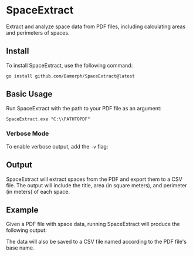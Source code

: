 # SpaceExtract

Extract and analyze space data from PDF files, including calculating areas and perimeters of spaces.

## Install

To install SpaceExtract, use the following command:

```
go install github.com/Bamorph/SpaceExtract@latest
```

## Basic Usage

Run SpaceExtract with the path to your PDF file as an argument:

```
SpaceExtract.exe "C:\\PATHTOPDF"
```


### Verbose Mode

To enable verbose output, add the `-v` flag:


## Output

SpaceExtract will extract spaces from the PDF and export them to a CSV file. The output will include the title, area (in square meters), and perimeter (in meters) of each space.

## Example

Given a PDF file with space data, running SpaceExtract will produce the following output:

The data will also be saved to a CSV file named according to the PDF file's base name.
